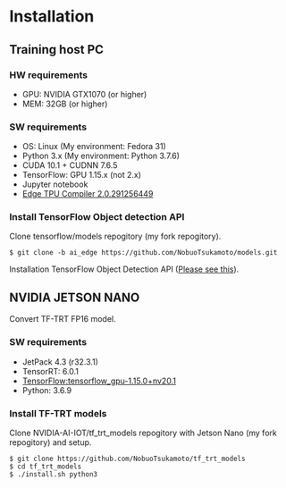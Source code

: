 # Installation 

## Training host PC
### HW requirements
- GPU: NVIDIA GTX1070 (or higher)
- MEM: 32GB (or higher)

### SW requirements
- OS: Linux (My environment: Fedora 31)
- Python 3.x (My environment: Python 3.7.6)
- CUDA 10.1 + CUDNN 7.6.5
- TensorFlow: GPU 1.15.x (not 2.x)
- Jupyter notebook
- [Edge TPU Compiler 2.0.291256449](https://coral.ai/docs/edgetpu/compiler/)

### Install TensorFlow Object detection API

Clone tensorflow/models repogitory (my fork repogitory).
```
$ git clone -b ai_edge https://github.com/NobuoTsukamoto/models.git
```
Installation TensorFlow Object Detection API ([Please see this](https://github.com/NobuoTsukamoto/models/blob/ai_edge/research/object_detection/g3doc/installation.md)).

## NVIDIA JETSON NANO
Convert TF-TRT FP16 model.
### SW requirements
- JetPack 4.3 (r32.3.1)
- TensorRT: 6.0.1 
- [TensorFlow:tensorflow_gpu-1.15.0+nv20.1](https://devtalk.nvidia.com/default/topic/1048776/jetson-nano/official-tensorflow-for-jetson-nano-/post/5322533/#5322533)
- Python: 3.6.9
### Install TF-TRT models
Clone NVIDIA-AI-IOT/tf_trt_models repogitory with Jetson Nano (my fork repogitory) and setup.
```
$ git clone https://github.com/NobuoTsukamoto/tf_trt_models
$ cd tf_trt_models
$ ./install.sh python3
```
